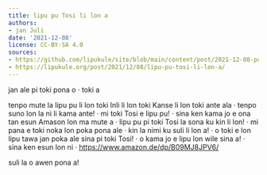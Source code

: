 ```yaml
---
title: lipu pu Tosi li lon a
authors:
- jan Juli
date: '2021-12-08'
license: CC-BY-SA 4.0
sources:
- https://github.com/lipukule/site/blob/main/content/post/2021-12-08-pu_tosi.md
- https://lipukule.org/post/2021/12/08/lipu-pu-tosi-li-lon-a/
---
```


jan ale pi toki pona o · toki a

tenpo mute la lipu pu li lon toki Inli li lon toki Kanse li lon toki ante ala · tenpo suno lon la ni li kama ante! · mi toki Tosi e lipu pu! · sina ken kama jo e ona tan esun Amason lon ma mute a · lipu pu pi toki Tosi la sona ku kin li lon! · mi pana e toki noka lon poka pona ale · kin la nimi ku suli li lon a! · o toki e lon lipu tawa jan poka ale sina pi toki Tosi! · o kama jo e lipu lon wile sina a! · sina ken esun lon ni · https://www.amazon.de/dp/B09MJ8JPV6/

suli la o awen pona a!